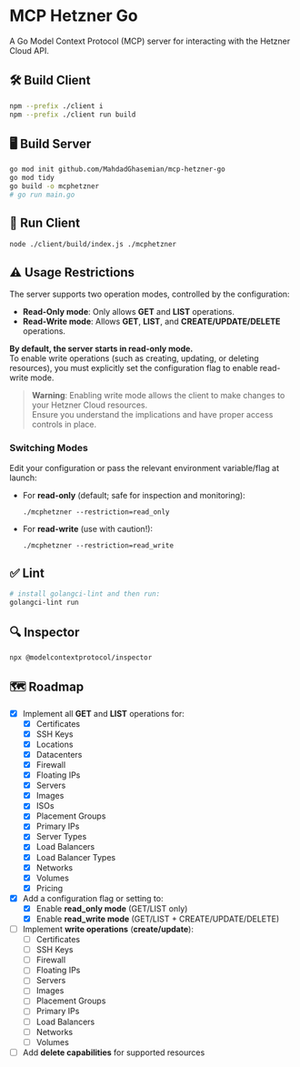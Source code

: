 # MCP Hetzner Go
A Go Model Context Protocol (MCP) server for interacting with the Hetzner Cloud API.

## 🛠 Build Client
```bash
npm --prefix ./client i
npm --prefix ./client run build
```

## 🖥 Build Server
```bash
go mod init github.com/MahdadGhasemian/mcp-hetzner-go
go mod tidy
go build -o mcphetzner
# go run main.go
```

## 🚀 Run Client
```bash
node ./client/build/index.js ./mcphetzner
```

## ⚠️ Usage Restrictions

The server supports two operation modes, controlled by the configuration:

- **Read-Only mode**: Only allows **GET** and **LIST** operations.
- **Read-Write mode**: Allows **GET**, **LIST**, and **CREATE/UPDATE/DELETE** operations.

**By default, the server starts in read-only mode.**  
To enable write operations (such as creating, updating, or deleting resources), you must explicitly set the configuration flag to enable read-write mode.

> **Warning**: Enabling write mode allows the client to make changes to your Hetzner Cloud resources.  
> Ensure you understand the implications and have proper access controls in place.

### Switching Modes

Edit your configuration or pass the relevant environment variable/flag at launch:

- For **read-only** (default; safe for inspection and monitoring):
    ```
    ./mcphetzner --restriction=read_only
    ```
- For **read-write** (use with caution!):
    ```
    ./mcphetzner --restriction=read_write
    ```

## ✅ Lint
```bash
# install golangci-lint and then run:
golangci-lint run
```

## 🔍 Inspector
```bash
npx @modelcontextprotocol/inspector
```

## 🗺 Roadmap

- [x] Implement all **GET** and **LIST** operations for:
  - [x] Certificates
  - [x] SSH Keys
  - [x] Locations
  - [x] Datacenters
  - [x] Firewall
  - [x] Floating IPs
  - [x] Servers
  - [x] Images
  - [x] ISOs
  - [x] Placement Groups
  - [x] Primary IPs
  - [x] Server Types
  - [x] Load Balancers
  - [x] Load Balancer Types
  - [x] Networks
  - [x] Volumes
  - [x] Pricing

- [x] Add a configuration flag or setting to:
  - [x] Enable **read_only mode** (GET/LIST only)
  - [x] Enable **read_write mode** (GET/LIST + CREATE/UPDATE/DELETE)

- [ ] Implement **write operations** (**create/update**):
  - [ ] Certificates
  - [ ] SSH Keys
  - [ ] Firewall
  - [ ] Floating IPs
  - [ ] Servers
  - [ ] Images
  - [ ] Placement Groups
  - [ ] Primary IPs
  - [ ] Load Balancers
  - [ ] Networks
  - [ ] Volumes

- [ ] Add **delete capabilities** for supported resources
